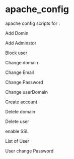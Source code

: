 # apache_config
apache config scripts for :

Add Domin

Add Adminstor

Block user

Change domain

Change Email

Change Password

Change userDomain

Create account

Delete domain

Delete user

enable SSL

List of User

User change Password
